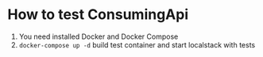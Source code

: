 # How to test ConsumingApi
1. You need installed Docker and Docker Compose
2. `docker-compose up -d` build test container and start localstack with tests